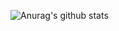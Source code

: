 ![Anurag's github stats](https://github-readme-stats.vercel.app/api?username=6rube&count_private=true) 
